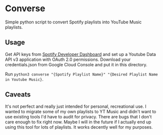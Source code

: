 # Converse

Simple python script to convert Spotify playlists into YouTube Music playlists. 

## Usage

Get API keys from [Spotify Developer
Dashboard](https://developer.spotify.com/dashboard/applications) and set up a
Youtube Data API v3 application with OAuth 2.0 permissions. Download your
credentials.json from Google Cloud Console and put it in this directory.

Run `python3 converse "{Spotify Playlist Name}" "{Desired Playlist Name in Youtube Music}`.

## Caveats

It's not perfect and really just intended for personal, recreational use. I
wanted to migrate some of my own playlists to YT Music and didn't want to use
existing tools I'd have to audit for privacy. There are bugs that I don't care
enough to fix right now. Maybe I will in the future if I actually end up using
this tool for lots of playlists. It works decently well for my purposes.

